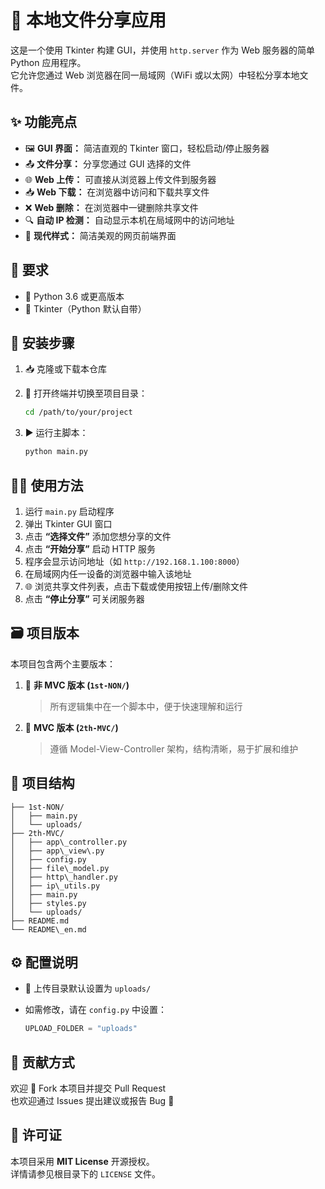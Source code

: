 # 📁 本地文件分享应用

这是一个使用 Tkinter 构建 GUI，并使用 `http.server` 作为 Web 服务器的简单 Python 应用程序。  
它允许您通过 Web 浏览器在同一局域网（WiFi 或以太网）中轻松分享本地文件。



## ✨ 功能亮点

- 🖼️ **GUI 界面：** 简洁直观的 Tkinter 窗口，轻松启动/停止服务器
- 📤 **文件分享：** 分享您通过 GUI 选择的文件
- 🌐 **Web 上传：** 可直接从浏览器上传文件到服务器
- 📥 **Web 下载：** 在浏览器中访问和下载共享文件
- ❌ **Web 删除：** 在浏览器中一键删除共享文件
- 🔍 **自动 IP 检测：** 自动显示本机在局域网中的访问地址
- 🎨 **现代样式：** 简洁美观的网页前端界面



## 🧰 要求

- 🐍 Python 3.6 或更高版本
- 🧱 Tkinter（Python 默认自带）


## 🚀 安装步骤

1. 📥 克隆或下载本仓库
2. 📂 打开终端并切换至项目目录：

    ```bash
    cd /path/to/your/project
    ```

3. ▶️ 运行主脚本：

    ```bash
    python main.py
    ```



## 🧑‍💻 使用方法

1. 运行 `main.py` 启动程序  
2. 弹出 Tkinter GUI 窗口  
3. 点击 **“选择文件”** 添加您想分享的文件  
4. 点击 **“开始分享”** 启动 HTTP 服务  
5. 程序会显示访问地址（如 `http://192.168.1.100:8000`）  
6. 在局域网内任一设备的浏览器中输入该地址  
7. 🌐 浏览共享文件列表，点击下载或使用按钮上传/删除文件  
8. 点击 **“停止分享”** 可关闭服务器



## 🗃️ 项目版本

本项目包含两个主要版本：

1. 🧾 **非 MVC 版本 (`1st-NON/`)**  
   > 所有逻辑集中在一个脚本中，便于快速理解和运行

2. 🧱 **MVC 版本 (`2th-MVC/`)**  
   > 遵循 Model-View-Controller 架构，结构清晰，易于扩展和维护

## 📁 项目结构
```
├── 1st-NON/
│   ├── main.py
│   └── uploads/
├── 2th-MVC/
│   ├── app\_controller.py
│   ├── app\_view\.py
│   ├── config.py
│   ├── file\_model.py
│   ├── http\_handler.py
│   ├── ip\_utils.py
│   ├── main.py
│   ├── styles.py
│   └── uploads/
├── README.md
└── README\_en.md
 ```


## ⚙️ 配置说明

- 📂 上传目录默认设置为 `uploads/`  
- 如需修改，请在 `config.py` 中设置：

    ```python
    UPLOAD_FOLDER = "uploads"
    ```

## 🙌 贡献方式

欢迎 🙌 Fork 本项目并提交 Pull Request  
也欢迎通过 Issues 提出建议或报告 Bug 🐛

## 📄 许可证

本项目采用 **MIT License** 开源授权。  
详情请参见根目录下的 `LICENSE` 文件。  

